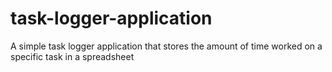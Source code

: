# task-logger-application
A simple task logger application that stores the amount of time worked on a specific task in a spreadsheet
